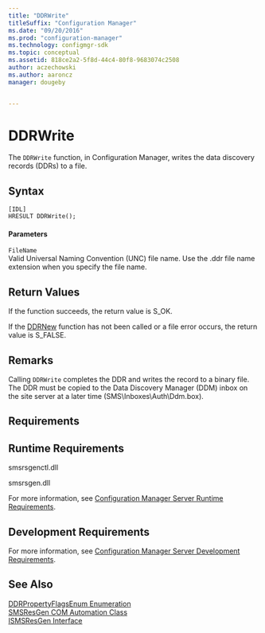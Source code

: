 ```yaml
---
title: "DDRWrite"
titleSuffix: "Configuration Manager"
ms.date: "09/20/2016"
ms.prod: "configuration-manager"
ms.technology: configmgr-sdk
ms.topic: conceptual
ms.assetid: 818ce2a2-5f8d-44c4-80f8-9683074c2508
author: aczechowski
ms.author: aaroncz
manager: dougeby


---
```

# DDRWrite
The `DDRWrite` function, in Configuration Manager, writes the data discovery records (DDRs) to a file.  

## Syntax  

```  
[IDL]  
HRESULT DDRWrite();  
```  

#### Parameters  
 `FileName`  
 Valid Universal Naming Convention (UNC) file name. Use the .ddr file name extension when you specify the file name.  

## Return Values  
 If the function succeeds, the return value is S_OK.  

 If the [DDRNew](../../../../../develop/reference/core/servers/configure/ddrnew.md) function has not been called or a file error occurs, the return value is S_FALSE.  

## Remarks  
 Calling `DDRWrite` completes the DDR and writes the record to a binary file. The DDR must be copied to the Data Discovery Manager (DDM) inbox on the site server at a later time (SMS\Inboxes\Auth\Ddm.box).  

## Requirements  

## Runtime Requirements  
 smsrsgenctl.dll  

 smsrsgen.dll  

 For more information, see [Configuration Manager Server Runtime Requirements](../../../../../develop/core/reqs/server-runtime-requirements.md).  

## Development Requirements  
 For more information, see [Configuration Manager Server Development Requirements](../../../../../develop/core/reqs/server-development-requirements.md).  

## See Also  
 [DDRPropertyFlagsEnum Enumeration](../../../../../develop/reference/core/servers/configure/ddrpropertyflagsenum-enumeration.md)   
 [SMSResGen COM Automation Class](../../../../../develop/reference/core/servers/configure/smsresgen-com-automation-class.md)   
 [ISMSResGen Interface](../../../../../develop/reference/core/servers/configure/ismsresgen-interface.md)
